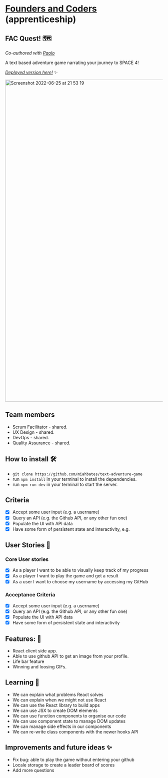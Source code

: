 # [Founders and Coders](https://www.foundersandcoders.com/) (apprenticeship) 

## FAC Quest! 🗺️

*Co-authored with [Paolo](https://github.com/paologhidoni)*

A text based adventure game narrating your journey to SPACE 4!

[*Deployed version here!*](https://sleepy-meitner-5e2ffb.netlify.app/) :sparkles:

<img width="1030" alt="Screenshot 2022-06-25 at 21 53 19" src="https://user-images.githubusercontent.com/78933903/175790222-3a6c8af3-4577-4168-aaa8-2a91c27b96f6.png">

## Team members
* Scrum Facilitator - shared.
* UX Design - shared.
* DevOps - shared.
* Quality Assurance - shared.

## How to install 🛠️
* `git clone https://github.com/miahbates/text-adventure-game`
* run `npm install` in your terminal to install the dependencies.
* run `npm run dev` in your terminal to start the server.

## Criteria
- [x] Accept some user input (e.g. a username)
- [x] Query an API (e.g. the Github API, or any other fun one)
- [x] Populate the UI with API data
- [x] Have some form of persistent state and interactivity, e.g.

## User Stories :busts_in_silhouette:
### Core User stories
- [x] As a player I want to be able to visually keep track of my progress
- [x] As a player I want to play the game and get a result
- [x] As a user I want to choose my username by accessing my GitHub
### Acceptance Criteria
- [x] Accept some user input (e.g. a username)
- [x] Query an API (e.g. the Github API, or any other fun one)
- [x] Populate the UI with API data
- [x] Have some form of persistent state and interactivity

## Features: 🌟
* React client side app.
* Able to use github API to get an image from your profile.
* Life bar feature
* Winning and loosing GIFs.

## Learning 🌱
* We can explain what problems React solves
* We can explain when we might not use React
* We can use the React library to build apps
* We can use JSX to create DOM elements
* We can use function components to organise our code
* We can use component state to manage DOM updates
* We can manage side effects in our components
* We can re-write class components with the newer hooks API

## Improvements and future ideas ✨
- Fix bug: able to play the game without entering your github
- Locale storage to create a leader board of scores
- Add more questions



